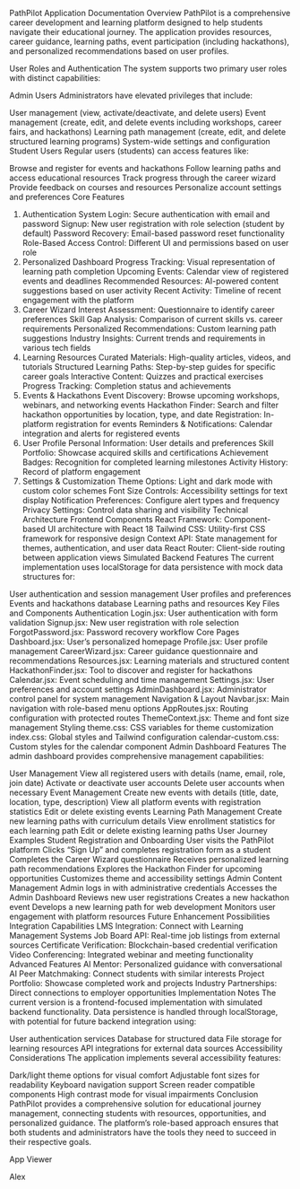 PathPilot Application Documentation
Overview
PathPilot is a comprehensive career development and learning platform designed to help students navigate their educational journey. The application provides resources, career guidance, learning paths, event participation (including hackathons), and personalized recommendations based on user profiles.

User Roles and Authentication
The system supports two primary user roles with distinct capabilities:

Admin Users
Administrators have elevated privileges that include:

User management (view, activate/deactivate, and delete users)
Event management (create, edit, and delete events including workshops, career fairs, and hackathons)
Learning path management (create, edit, and delete structured learning programs)
System-wide settings and configuration
Student Users
Regular users (students) can access features like:

Browse and register for events and hackathons
Follow learning paths and access educational resources
Track progress through the career wizard
Provide feedback on courses and resources
Personalize account settings and preferences
Core Features
1. Authentication System
Login: Secure authentication with email and password
Signup: New user registration with role selection (student by default)
Password Recovery: Email-based password reset functionality
Role-Based Access Control: Different UI and permissions based on user role
2. Personalized Dashboard
Progress Tracking: Visual representation of learning path completion
Upcoming Events: Calendar view of registered events and deadlines
Recommended Resources: AI-powered content suggestions based on user activity
Recent Activity: Timeline of recent engagement with the platform
3. Career Wizard
Interest Assessment: Questionnaire to identify career preferences
Skill Gap Analysis: Comparison of current skills vs. career requirements
Personalized Recommendations: Custom learning path suggestions
Industry Insights: Current trends and requirements in various tech fields
4. Learning Resources
Curated Materials: High-quality articles, videos, and tutorials
Structured Learning Paths: Step-by-step guides for specific career goals
Interactive Content: Quizzes and practical exercises
Progress Tracking: Completion status and achievements
5. Events & Hackathons
Event Discovery: Browse upcoming workshops, webinars, and networking events
Hackathon Finder: Search and filter hackathon opportunities by location, type, and date
Registration: In-platform registration for events
Reminders & Notifications: Calendar integration and alerts for registered events
6. User Profile
Personal Information: User details and preferences
Skill Portfolio: Showcase acquired skills and certifications
Achievement Badges: Recognition for completed learning milestones
Activity History: Record of platform engagement
7. Settings & Customization
Theme Options: Light and dark mode with custom color schemes
Font Size Controls: Accessibility settings for text display
Notification Preferences: Configure alert types and frequency
Privacy Settings: Control data sharing and visibility
Technical Architecture
Frontend Components
React Framework: Component-based UI architecture with React 18
Tailwind CSS: Utility-first CSS framework for responsive design
Context API: State management for themes, authentication, and user data
React Router: Client-side routing between application views
Simulated Backend Features
The current implementation uses localStorage for data persistence with mock data structures for:

User authentication and session management
User profiles and preferences
Events and hackathons database
Learning paths and resources
Key Files and Components
Authentication
Login.jsx: User authentication with form validation
Signup.jsx: New user registration with role selection
ForgotPassword.jsx: Password recovery workflow
Core Pages
Dashboard.jsx: User’s personalized homepage
Profile.jsx: User profile management
CareerWizard.jsx: Career guidance questionnaire and recommendations
Resources.jsx: Learning materials and structured content
HackathonFinder.jsx: Tool to discover and register for hackathons
Calendar.jsx: Event scheduling and time management
Settings.jsx: User preferences and account settings
AdminDashboard.jsx: Administrator control panel for system management
Navigation & Layout
Navbar.jsx: Main navigation with role-based menu options
AppRoutes.jsx: Routing configuration with protected routes
ThemeContext.jsx: Theme and font size management
Styling
theme.css: CSS variables for theme customization
index.css: Global styles and Tailwind configuration
calendar-custom.css: Custom styles for the calendar component
Admin Dashboard Features
The admin dashboard provides comprehensive management capabilities:

User Management
View all registered users with details (name, email, role, join date)
Activate or deactivate user accounts
Delete user accounts when necessary
Event Management
Create new events with details (title, date, location, type, description)
View all platform events with registration statistics
Edit or delete existing events
Learning Path Management
Create new learning paths with curriculum details
View enrollment statistics for each learning path
Edit or delete existing learning paths
User Journey Examples
Student Registration and Onboarding
User visits the PathPilot platform
Clicks “Sign Up” and completes registration form as a student
Completes the Career Wizard questionnaire
Receives personalized learning path recommendations
Explores the Hackathon Finder for upcoming opportunities
Customizes theme and accessibility settings
Admin Content Management
Admin logs in with administrative credentials
Accesses the Admin Dashboard
Reviews new user registrations
Creates a new hackathon event
Develops a new learning path for web development
Monitors user engagement with platform resources
Future Enhancement Possibilities
Integration Capabilities
LMS Integration: Connect with Learning Management Systems
Job Board API: Real-time job listings from external sources
Certificate Verification: Blockchain-based credential verification
Video Conferencing: Integrated webinar and meeting functionality
Advanced Features
AI Mentor: Personalized guidance with conversational AI
Peer Matchmaking: Connect students with similar interests
Project Portfolio: Showcase completed work and projects
Industry Partnerships: Direct connections to employer opportunities
Implementation Notes
The current version is a frontend-focused implementation with simulated backend functionality. Data persistence is handled through localStorage, with potential for future backend integration using:

User authentication services
Database for structured data
File storage for learning resources
API integrations for external data sources
Accessibility Considerations
The application implements several accessibility features:

Dark/light theme options for visual comfort
Adjustable font sizes for readability
Keyboard navigation support
Screen reader compatible components
High contrast mode for visual impairments
Conclusion
PathPilot provides a comprehensive solution for educational journey management, connecting students with resources, opportunities, and personalized guidance. The platform’s role-based approach ensures that both students and administrators have the tools they need to succeed in their respective goals.

App Viewer

Alex
